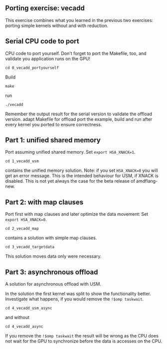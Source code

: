 
## Porting exercise: vecadd

This exercise combines what you learned in the previous two exercises: porting simple kernels without and with reduction.
## Serial CPU code to port
CPU code to port yourself. Don't forget to port the Makefile, too, and validate you application runs on the GPU!
```
cd 0_vecadd_portyourself
```
Build
```  
make
```
run
```
./vecadd
```
Remember the output result for the serial version to validate the offload version.
adapt Makefile for offload
port the example, build and run after every kernel you ported to ensure correctness.

## Part 1: unified shared memory
Port assuming unified shared memory.
Set ```export HSA_XNACK=1```.
```
cd 1_vecadd_usm  
```
contains the unified memory solution. Note: if you set ```HSA_XNACK=0``` you will get an error message. This is the intended behaviour for USM, if XNACK is disabled. This is not yet always the case for the beta release of amdflang-new.

## Part 2: with map clauses
Port first with map clauses and later optimize the data movement:
Set ```export HSA_XNACK=0```.
```
cd 2_vecadd_map
```
contains a solution with simple map clauses.
```
cd 3_vecadd_targetdata
```
This solution moves data only were necessary.

## Part 3: asynchronous offload
A solution for asynchronous offload with USM. 

In the solution the first kernel was split to show the functionality better. Investigate what happens, if you would remove the ```!$omp taskwait```.
```
cd 4_vecadd_usm_async
```
and without
```
cd 4_vecadd_async
```
If you remove the ```!$omp taskwait``` the result will be wrong as the CPU does not wait for the GPU to synchronize before the data is accesses on the CPU.
